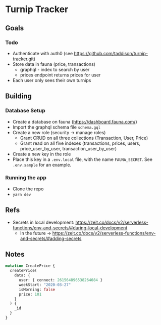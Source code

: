 # Turnip Tracker

## Goals

### Todo

- Authenticate with auth0 (see https://github.com/taddison/turnip-tracker.git)
- Store data in fauna (price, transactions)
  - graphql - index to search by user
  - prices endpoint returns prices for user
- Each user only sees their own turnips

## Building

### Database Setup

- Create a database on fauna (https://dashboard.fauna.com/)
- Import the graphql schema file `schema.gql`
- Create a new role (security -> manage roles)
  - Grant CRUD on all three collections (Transaction, User, Price)
  - Grant read on all five indexes (transactions, prices, users, price_user_by_user, transaction_user_by_user)
- Create a new key in the role
- Place this key in a `.env.local` file, with the name `FAUNA_SECRET`. See `.env.sample` for an example.

### Running the app

- Clone the repo
- `yarn dev`

## Refs

- Secrets in local development: https://zeit.co/docs/v2/serverless-functions/env-and-secrets/#during-local-development
  - In the future -> https://zeit.co/docs/v2/serverless-functions/env-and-secrets/#adding-secrets

## Notes

```graphql
mutation CreatePrice {
  createPrice(
    data: {
      user: { connect: 261564896538264084 }
      weekStart: "2020-03-27"
      isMorning: false
      price: 101
    }
  ) {
    _id
  }
}
```
